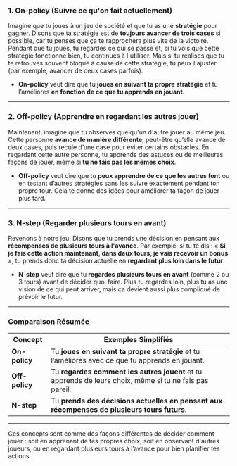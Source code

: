 ### 1. **On-policy** (Suivre ce qu'on fait actuellement)

Imagine que tu joues à un jeu de société et que tu as une **stratégie** pour gagner. Disons que ta stratégie est de **toujours avancer de trois cases** si possible, car tu penses que ça te rapprochera plus vite de la victoire. Pendant que tu joues, tu regardes ce qui se passe et, si tu vois que cette stratégie fonctionne bien, tu continues à l'utiliser. Mais si tu réalises que tu te retrouves souvent bloqué à cause de cette stratégie, tu peux l'ajuster (par exemple, avancer de deux cases parfois).

- **On-policy** veut dire que tu **joues en suivant ta propre stratégie** et tu l’améliores **en fonction de ce que tu apprends en jouant**.

---

### 2. **Off-policy** (Apprendre en regardant les autres jouer)

Maintenant, imagine que tu observes quelqu'un d'autre jouer au même jeu. Cette personne **avance de manière différente**, peut-être qu’elle avance de deux cases, puis recule d’une case pour éviter certains obstacles. En regardant cette autre personne, tu apprends des astuces ou de meilleures façons de jouer, même si **tu ne fais pas les mêmes choix**.

- **Off-policy** veut dire que tu **peux apprendre de ce que les autres font** ou en testant d’autres stratégies sans les suivre exactement pendant ton propre tour. Cela te donne des idées pour améliorer ta façon de jouer plus tard.

---

### 3. **N-step** (Regarder plusieurs tours en avant)

Revenons à notre jeu. Disons que tu prends une décision en pensant aux **récompenses de plusieurs tours à l'avance**. Par exemple, si tu te dis : « **Si je fais cette action maintenant, dans deux tours, je vais recevoir un bonus** », tu prends donc ta décision actuelle en **regardant plus loin dans le futur**.

- **N-step** veut dire que tu **regardes plusieurs tours en avant** (comme 2 ou 3 tours) avant de décider quoi faire. Plus tu regardes loin, plus tu as une vision de ce qui peut arriver, mais ça devient aussi plus compliqué de prévoir le futur.

---

### Comparaison Résumée

| Concept     | Exemples Simplifiés                                                                                      |
|-------------|----------------------------------------------------------------------------------------------------------|
| **On-policy** | Tu **joues en suivant ta propre stratégie** et tu l’améliores avec ce que tu apprends en jouant.          |
| **Off-policy** | Tu **regardes comment les autres jouent** et tu apprends de leurs choix, même si tu ne fais pas pareil.  |
| **N-step**    | Tu **prends des décisions actuelles en pensant aux récompenses de plusieurs tours futurs**.                |

---

Ces concepts sont comme des façons différentes de décider comment jouer : soit en apprenant de tes propres choix, soit en observant d'autres joueurs, ou en regardant plusieurs tours à l’avance pour bien planifier tes actions.
